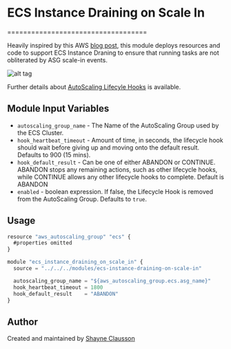 # ECS Instance Draining on Scale In
===================================

Heavily inspired by this AWS [blog post](https://aws.amazon.com/blogs/compute/how-to-automate-container-instance-draining-in-amazon-ecs/), this module deploys resources and code to support ECS Instance Draning to ensure that running tasks are not obliterated by ASG scale-in events.

![alt tag](https://s3.amazonaws.com/chrisb/Architecture.png)

Further details about [AutoScaling Lifecyle Hooks](http://docs.aws.amazon.com/autoscaling/latest/userguide/lifecycle-hooks.html) is available.

Module Input Variables
----------------------

- `autoscaling_group_name` - The Name of the AutoScaling Group used by the ECS Cluster.
- `hook_heartbeat_timeout` - Amount of time, in seconds, the lifecycle hook should wait before giving up and moving onto the default result. Defaults to 900 (15 mins).
- `hook_default_result` - Can be one of either ABANDON or CONTINUE. ABANDON stops any remaining actions, such as other lifecycle hooks, while CONTINUE allows any other lifecycle hooks to complete. Default is ABANDON
- `enabled` - boolean expression. If false, the Lifecycle Hook is removed from the AutoScaling Group. Defaults to `true`.

Usage
-----

```js
resource "aws_autoscaling_group" "ecs" {
  #properties omitted
}

module "ecs_instance_draining_on_scale_in" {
  source = "../../../modules/ecs-instance-draining-on-scale-in"

  autoscaling_group_name = "${aws_autoscaling_group.ecs.asg_name}"
  hook_heartbeat_timeout = 1800
  hook_default_result    = "ABANDON"
}
```

Author
------
Created and maintained by [Shayne Clausson](https://github.com/sclausson)
